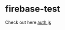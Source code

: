 # firebase-test

Check out here [auth.js](https://github.com/eddy7697/firebase-test/blob/master/routes/auth.js)
